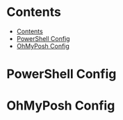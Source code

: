 # Contents
- [Contents](#contents)
- [PowerShell Config](#powershell-config)
- [OhMyPosh Config](#ohmyposh-config)



# PowerShell Config

# OhMyPosh Config